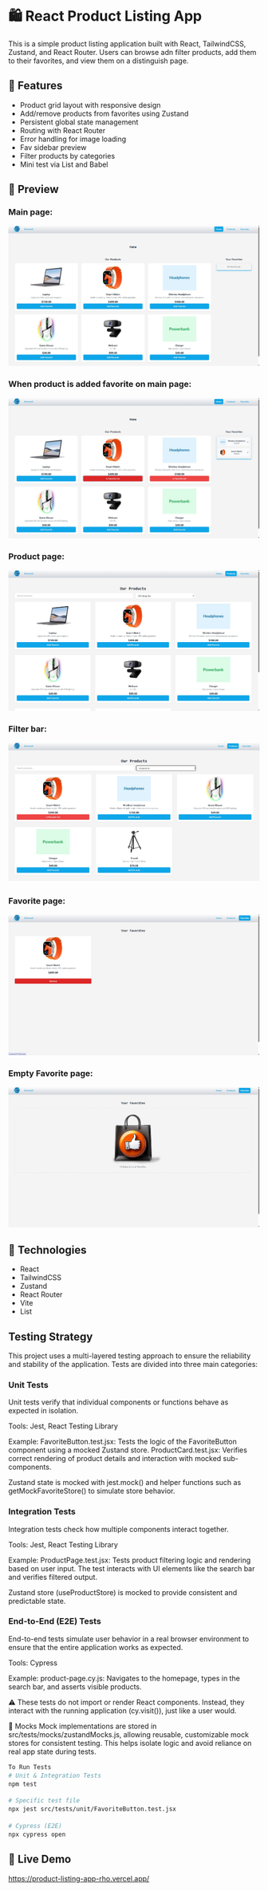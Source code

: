 # 🛍️ React Product Listing App

This is a simple product listing application built with React, TailwindCSS, Zustand, and React Router. Users can browse adn filter products, add them to their favorites, and view them on a distinguish page.

## 🚀 Features
- Product grid layout with responsive design
- Add/remove products from favorites using Zustand
- Persistent global state management
- Routing with React Router
- Error handling for image loading
- Fav sidebar preview
- Filter products by categories
- Mini test via List and Babel

## 📸 Preview
### Main page:
![home page](./public/images/home.jpg)
### When product is added favorite on main page:
![home page fav button](./public/images/favhome.jpg)
### Product page:
![products page](./public/images/product.jpg)
### Filter bar:
![filter](./public/images/productFilter.jpg)
### Favorite page:
![favorite page](./public/images/favs.jpg)
### Empty Favorite page:
![empty fav](./public/images/emptyFavPage.jpg)

## 🧠 Technologies
- React
- TailwindCSS
- Zustand
- React Router
- Vite
- List

 ## Testing Strategy
This project uses a multi-layered testing approach to ensure the reliability and stability of the application. Tests are divided into three main categories:

### Unit Tests
Unit tests verify that individual components or functions behave as expected in isolation.

Tools: Jest, React Testing Library

Example:
FavoriteButton.test.jsx: Tests the logic of the FavoriteButton component using a mocked Zustand store.
ProductCard.test.jsx: Verifies correct rendering of product details and interaction with mocked sub-components.

Zustand state is mocked with jest.mock() and helper functions such as getMockFavoriteStore() to simulate store behavior.

### Integration Tests
Integration tests check how multiple components interact together.

Tools: Jest, React Testing Library

Example:
ProductPage.test.jsx: Tests product filtering logic and rendering based on user input.
The test interacts with UI elements like the search bar and verifies filtered output.

Zustand store (useProductStore) is mocked to provide consistent and predictable state.

### End-to-End (E2E) Tests
End-to-end tests simulate user behavior in a real browser environment to ensure that the entire application works as expected.

Tools: Cypress

Example:
product-page.cy.js: Navigates to the homepage, types in the search bar, and asserts visible products.

⚠️ These tests do not import or render React components. Instead, they interact with the running application (cy.visit()), just like a user would.

📁 Mocks
Mock implementations are stored in src/tests/mocks/zustandMocks.js, allowing reusable, customizable mock stores for consistent testing. This helps isolate logic and avoid reliance on real app state during tests.

```bash
To Run Tests
# Unit & Integration Tests
npm test

# Specific test file
npx jest src/tests/unit/FavoriteButton.test.jsx

# Cypress (E2E)
npx cypress open
```
## 🔗 Live Demo
https://product-listing-app-rho.vercel.app/


